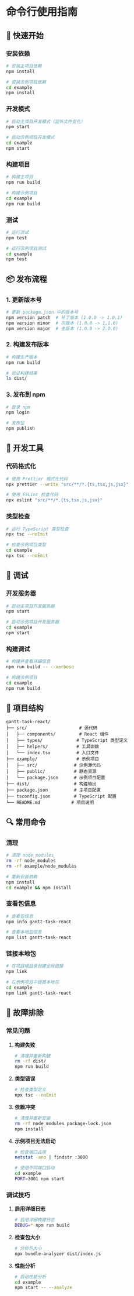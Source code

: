 # 命令行使用指南

## 🚀 快速开始

### 安装依赖

```bash
# 安装主项目依赖
npm install

# 安装示例项目依赖
cd example
npm install
```

### 开发模式

```bash
# 启动主项目开发模式（监听文件变化）
npm start

# 启动示例项目开发模式
cd example
npm start
```

### 构建项目

```bash
# 构建主项目
npm run build

# 构建示例项目
cd example
npm run build
```

### 测试

```bash
# 运行测试
npm test

# 运行示例项目测试
cd example
npm test
```

## 📦 发布流程

### 1. 更新版本号

```bash
# 更新 package.json 中的版本号
npm version patch  # 补丁版本 (1.0.0 -> 1.0.1)
npm version minor  # 次版本 (1.0.0 -> 1.1.0)
npm version major  # 主版本 (1.0.0 -> 2.0.0)
```

### 2. 构建发布版本

```bash
# 构建生产版本
npm run build

# 验证构建结果
ls dist/
```

### 3. 发布到 npm

```bash
# 登录 npm
npm login

# 发布包
npm publish
```

## 🔧 开发工具

### 代码格式化

```bash
# 使用 Prettier 格式化代码
npx prettier --write "src/**/*.{ts,tsx,js,jsx}"

# 使用 ESLint 检查代码
npx eslint "src/**/*.{ts,tsx,js,jsx}"
```

### 类型检查

```bash
# 运行 TypeScript 类型检查
npx tsc --noEmit

# 检查示例项目类型
cd example
npx tsc --noEmit
```

## 🐛 调试

### 开发服务器

```bash
# 启动主项目开发服务器
npm start

# 启动示例项目开发服务器
cd example
npm start
```

### 构建调试

```bash
# 构建并查看详细信息
npm run build -- --verbose

# 构建示例项目
cd example
npm run build
```

## 📁 项目结构

```
gantt-task-react/
├── src/                    # 源代码
│   ├── components/         # React 组件
│   ├── types/             # TypeScript 类型定义
│   ├── helpers/           # 工具函数
│   └── index.tsx          # 入口文件
├── example/               # 示例项目
│   ├── src/              # 示例源代码
│   ├── public/           # 静态资源
│   └── package.json      # 示例项目配置
├── dist/                 # 构建输出
├── package.json          # 主项目配置
├── tsconfig.json         # TypeScript 配置
└── README.md            # 项目说明
```

## 🔍 常用命令

### 清理

```bash
# 清理 node_modules
rm -rf node_modules
rm -rf example/node_modules

# 重新安装依赖
npm install
cd example && npm install
```

### 查看包信息

```bash
# 查看包信息
npm info gantt-task-react

# 查看本地包信息
npm list gantt-task-react
```

### 链接本地包

```bash
# 在项目根目录创建全局链接
npm link

# 在示例项目中链接本地包
cd example
npm link gantt-task-react
```

## 🚨 故障排除

### 常见问题

1. **构建失败**
   ```bash
   # 清理并重新构建
   rm -rf dist/
   npm run build
   ```

2. **类型错误**
   ```bash
   # 检查类型定义
   npx tsc --noEmit
   ```

3. **依赖冲突**
   ```bash
   # 清理并重新安装
   rm -rf node_modules package-lock.json
   npm install
   ```

4. **示例项目无法启动**
   ```bash
   # 检查端口占用
   netstat -ano | findstr :3000
   
   # 使用不同端口启动
   cd example
   PORT=3001 npm start
   ```

### 调试技巧

1. **启用详细日志**
   ```bash
   # 启用详细构建日志
   DEBUG=* npm run build
   ```

2. **检查包大小**
   ```bash
   # 分析包大小
   npx bundle-analyzer dist/index.js
   ```

3. **性能分析**
   ```bash
   # 启动性能分析
   cd example
   npm start -- --analyze
   ```
